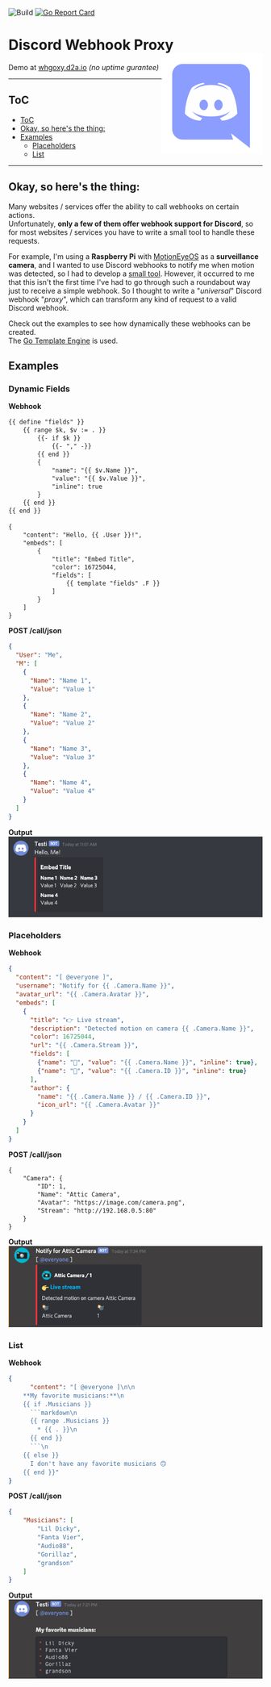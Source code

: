 ![Build](https://github.com/darmiel/discord-webhook-proxy/workflows/Build/badge.svg)
[![Go Report Card](https://goreportcard.com/badge/github.com/darmiel/discord-webhook-proxy)](https://goreportcard.com/report/github.com/darmiel/discord-webhook-proxy)

# Discord Webhook Proxy<img src="./web/static/img/discord.png" align="right" width=200 height=200>

Demo at [whgoxy.d2a.io](https://whgoxy.d2a.io) *(no uptime gurantee)*

---

## ToC
- [ToC](#toc)
- [Okay, so here's the thing:](#okay-so-heres-the-thing)
- [Examples](#examples)
  - [Placeholders](#placeholders)
  - [List](#list)

---

## Okay, so here's the thing:

Many websites / services offer the ability to call webhooks on certain actions.  
Unfortunately, **only a few of them offer webhook support for Discord**, so for most websites / services you have to write a small tool to handle these requests.

For example, I'm using a **Raspberry Pi** with [MotionEyeOS](https://github.com/ccrisan/motioneyeos) as a **surveillance camera**, and I wanted to use Discord webhooks to notify me when motion was detected, so I had to develop a [small tool](https://github.com/darmiel/gomera).
However, it occurred to me that this isn't the first time I've had to go through such a roundabout way just to receive a simple webhook. So I thought to write a "*universal*" Discord webhook "*proxy*", which can transform any kind of request to a valid Discord webhook.

Check out the examples to see how dynamically these webhooks can be created.  
The [Go Template Engine](https://golang.org/pkg/text/template/) is used.

## Examples
### Dynamic Fields
**Webhook**
```
{{ define "fields" }}
    {{ range $k, $v := . }}
        {{- if $k }}
            {{- "," -}}
        {{ end }}
        {
            "name": "{{ $v.Name }}",
            "value": "{{ $v.Value }}",
            "inline": true
        }
    {{ end }}
{{ end }}

{
    "content": "Hello, {{ .User }}!",
    "embeds": [
        {
            "title": "Embed Title",
            "color": 16725044,
            "fields": [
                {{ template "fields" .F }}
            ]
        }
    ]
}
```

**POST /call/json**
```json
{
  "User": "Me",
  "M": [
    {
      "Name": "Name 1",
      "Value": "Value 1"
    },
    {
      "Name": "Name 2",
      "Value": "Value 2"
    },
    {
      "Name": "Name 3",
      "Value": "Value 3"
    },
    {
      "Name": "Name 4",
      "Value": "Value 4"
    }
  ]
}
```

**Output**  
![img](web/static/img/exo3.png)

### Placeholders
**Webhook**
```json
{
  "content": "[ @everyone ]",
  "username": "Notify for {{ .Camera.Name }}",
  "avatar_url": "{{ .Camera.Avatar }}",
  "embeds": [
    {
      "title": "👉 Live stream",
      "description": "Detected motion on camera {{ .Camera.Name }}",
      "color": 16725044,
      "url": "{{ .Camera.Stream }}",
      "fields": [
        {"name": "📸", "value": "{{ .Camera.Name }}", "inline": true},
        {"name": "📸", "value": "{{ .Camera.ID }}", "inline": true}
      ],
      "author": {
        "name": "{{ .Camera.Name }} / {{ .Camera.ID }}",
        "icon_url": "{{ .Camera.Avatar }}"
      }
    }
  ]
}
```

**POST /call/json**
```
{
    "Camera": {
        "ID": 1,
        "Name": "Attic Camera",
        "Avatar": "https://image.com/camera.png",
        "Stream": "http://192.168.0.5:80"
    }
}
```

**Output**  
![img](web/static/img/exo2.png)

### List
**Webhook**
```json
{
      "content": "[ @everyone ]\n\n
    **My favorite musicians:**\n
    {{ if .Musicians }}
      ```markdown\n
      {{ range .Musicians }}
        * {{ . }}\n
      {{ end }}
      ```\n
    {{ else }}
      I don't have any favorite musicians 🙃
    {{ end }}"
}
```

**POST /call/json**
```json
{
    "Musicians": [
        "Lil Dicky",
        "Fanta Vier",
        "Audio88",
        "Gorillaz",
        "grandson"
    ]
}
```

**Output**  
![img](/web/static/img/exo1.png)
